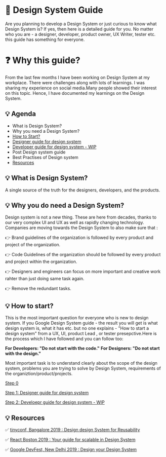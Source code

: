 # :notebook_with_decorative_cover: Design System Guide
Are you planning to develop a Design System or just curious to know what Design System is? 
If yes, then here is a detailed guide for you. No matter who you are - a designer, developer, 
product owner, UX Writer, tester etc. this guide has something for everyone.

# :question: Why this guide?
From the last few months I have been working on Design System at my workplace. There were challenges along with lots of learnings. 
I was sharing my experience on social media.Many people showed their interest on this topic. Hence, I have documented my learnings on the Design System.

## :bulb: Agenda
- What is Design System?
- Why you need a Design System?
- [How to Start?](https://github.com/Neha/designsystem/blob/master/step0.md)
- [Designer guide for design system](https://github.com/Neha/designsystem/blob/master/designer-guide.md)
- [Developer guide for design system - WIP](https://github.com/Neha/designsystem/blob/master/developer-guide.md)
- Post Design system guide
- Best Practises of Design system
- [Resources](#resources)

## :bulb: What is Design System?
A single source of the truth for the designers, developers, and the products.

## :bulb: Why you do need a Design System?
Design system is not a new thing. These are here from decades, thanks to our very complex UI and UX as well as rapidly changing technology.
Companies are moving towards the Design System to also make sure that :

:point_right: Brand guidelines of the organization is followed by every product and project of the organization.

:point_right: Code Guidelines of the organization should be followed by every product and project within the organization.

:point_right: Designers and engineers can focus on more important and creative work rahter than just doing same task again.

:point_right: Remove the redundant tasks.

## :bulb: How to start?
This is the most important question for everyone who is new to design system. If you Google Design System guide - the result you will get is what design system is, what it has etc. but no one explains - "How to start a design system" from a UX, UI, product Lead , or tester presepctive.Here is the process which I have followed and you can follow too:

__For Developers: "Do not start with the code."__
__For Designers: "Do not start with the design."__

Most important task is to understand clearly about the scope of the design system, problems you are trying to solve by Design System, requirements of the organiztion/product/projects. 

[Step 0](https://github.com/Neha/designsystem/blob/master/step0.md)

[Step 1: Designer guide for design system](https://github.com/Neha/designsystem/blob/master/designer-guide.md)

[Step 2: Develoepr guide for design system - WIP](https://github.com/Neha/designsystem/blob/master/developer-guide.md)

## :bulb: Resources

:white_check_mark: [tinyconf, Bangalore 2019 : Design design System for Reusability](https://docs.google.com/presentation/d/151uQOcM56bRWTOkA40z4Nc3LfmUBGxTZGZr_kEduY08/edit?usp=sharing)

:white_check_mark: [React Boston 2019 : Your guide for scalable in Design System](https://docs.google.com/presentation/d/1FGy2l2nsexlCT_5pesEvTVVfvrxUqlh1T0BZ4eMPuWE/edit?usp=sharing)

:white_check_mark: [Google DevFest, New Delhi 2019 :  Design your Design System](https://docs.google.com/presentation/d/1siFC2g83spJaf7yTcya5m3BfrPQXHhmxwUN3qCKn5K8/edit?usp=sharing)

